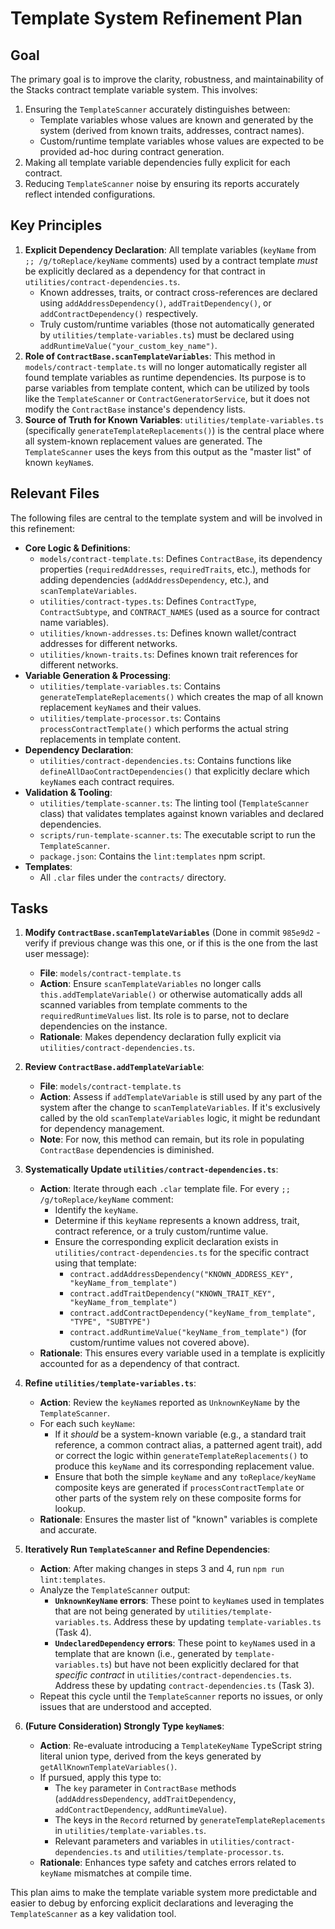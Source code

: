# Template System Refinement Plan

## Goal

The primary goal is to improve the clarity, robustness, and maintainability of the Stacks contract template variable system. This involves:

1.  Ensuring the `TemplateScanner` accurately distinguishes between:
    *   Template variables whose values are known and generated by the system (derived from known traits, addresses, contract names).
    *   Custom/runtime template variables whose values are expected to be provided ad-hoc during contract generation.
2.  Making all template variable dependencies fully explicit for each contract.
3.  Reducing `TemplateScanner` noise by ensuring its reports accurately reflect intended configurations.

## Key Principles

1.  **Explicit Dependency Declaration**: All template variables (`keyName` from `;; /g/toReplace/keyName` comments) used by a contract template *must* be explicitly declared as a dependency for that contract in `utilities/contract-dependencies.ts`.
    *   Known addresses, traits, or contract cross-references are declared using `addAddressDependency()`, `addTraitDependency()`, or `addContractDependency()` respectively.
    *   Truly custom/runtime variables (those not automatically generated by `utilities/template-variables.ts`) must be declared using `addRuntimeValue("your_custom_key_name")`.
2.  **Role of `ContractBase.scanTemplateVariables`**: This method in `models/contract-template.ts` will no longer automatically register all found template variables as runtime dependencies. Its purpose is to parse variables from template content, which can be utilized by tools like the `TemplateScanner` or `ContractGeneratorService`, but it does not modify the `ContractBase` instance's dependency lists.
3.  **Source of Truth for Known Variables**: `utilities/template-variables.ts` (specifically `generateTemplateReplacements()`) is the central place where all system-known replacement values are generated. The `TemplateScanner` uses the keys from this output as the "master list" of known `keyName`s.

## Relevant Files

The following files are central to the template system and will be involved in this refinement:

*   **Core Logic & Definitions**:
    *   `models/contract-template.ts`: Defines `ContractBase`, its dependency properties (`requiredAddresses`, `requiredTraits`, etc.), methods for adding dependencies (`addAddressDependency`, etc.), and `scanTemplateVariables`.
    *   `utilities/contract-types.ts`: Defines `ContractType`, `ContractSubtype`, and `CONTRACT_NAMES` (used as a source for contract name variables).
    *   `utilities/known-addresses.ts`: Defines known wallet/contract addresses for different networks.
    *   `utilities/known-traits.ts`: Defines known trait references for different networks.
*   **Variable Generation & Processing**:
    *   `utilities/template-variables.ts`: Contains `generateTemplateReplacements()` which creates the map of all known replacement `keyName`s and their values.
    *   `utilities/template-processor.ts`: Contains `processContractTemplate()` which performs the actual string replacements in template content.
*   **Dependency Declaration**:
    *   `utilities/contract-dependencies.ts`: Contains functions like `defineAllDaoContractDependencies()` that explicitly declare which `keyName`s each contract requires.
*   **Validation & Tooling**:
    *   `utilities/template-scanner.ts`: The linting tool (`TemplateScanner` class) that validates templates against known variables and declared dependencies.
    *   `scripts/run-template-scanner.ts`: The executable script to run the `TemplateScanner`.
    *   `package.json`: Contains the `lint:templates` npm script.
*   **Templates**:
    *   All `.clar` files under the `contracts/` directory.

## Tasks

1.  **Modify `ContractBase.scanTemplateVariables`** (Done in commit `985e9d2` - verify if previous change was this one, or if this is the one from the last user message):
    *   **File**: `models/contract-template.ts`
    *   **Action**: Ensure `scanTemplateVariables` no longer calls `this.addTemplateVariable()` or otherwise automatically adds all scanned variables from template comments to the `requiredRuntimeValues` list. Its role is to parse, not to declare dependencies on the instance.
    *   **Rationale**: Makes dependency declaration fully explicit via `utilities/contract-dependencies.ts`.

2.  **Review `ContractBase.addTemplateVariable`**:
    *   **File**: `models/contract-template.ts`
    *   **Action**: Assess if `addTemplateVariable` is still used by any part of the system after the change to `scanTemplateVariables`. If it's exclusively called by the old `scanTemplateVariables` logic, it might be redundant for dependency management.
    *   **Note**: For now, this method can remain, but its role in populating `ContractBase` dependencies is diminished.

3.  **Systematically Update `utilities/contract-dependencies.ts`**:
    *   **Action**: Iterate through each `.clar` template file. For every `;; /g/toReplace/keyName` comment:
        *   Identify the `keyName`.
        *   Determine if this `keyName` represents a known address, trait, contract reference, or a truly custom/runtime value.
        *   Ensure the corresponding explicit declaration exists in `utilities/contract-dependencies.ts` for the specific contract using that template:
            *   `contract.addAddressDependency("KNOWN_ADDRESS_KEY", "keyName_from_template")`
            *   `contract.addTraitDependency("KNOWN_TRAIT_KEY", "keyName_from_template")`
            *   `contract.addContractDependency("keyName_from_template", "TYPE", "SUBTYPE")`
            *   `contract.addRuntimeValue("keyName_from_template")` (for custom/runtime values not covered above).
    *   **Rationale**: This ensures every variable used in a template is explicitly accounted for as a dependency of that contract.

4.  **Refine `utilities/template-variables.ts`**:
    *   **Action**: Review the `keyName`s reported as `UnknownKeyName` by the `TemplateScanner`.
    *   For each such `keyName`:
        *   If it *should* be a system-known variable (e.g., a standard trait reference, a common contract alias, a patterned agent trait), add or correct the logic within `generateTemplateReplacements()` to produce this `keyName` and its corresponding replacement value.
        *   Ensure that both the simple `keyName` and any `toReplace/keyName` composite keys are generated if `processContractTemplate` or other parts of the system rely on these composite forms for lookup.
    *   **Rationale**: Ensures the master list of "known" variables is complete and accurate.

5.  **Iteratively Run `TemplateScanner` and Refine Dependencies**:
    *   **Action**: After making changes in steps 3 and 4, run `npm run lint:templates`.
    *   Analyze the `TemplateScanner` output:
        *   **`UnknownKeyName` errors**: These point to `keyName`s used in templates that are not being generated by `utilities/template-variables.ts`. Address these by updating `template-variables.ts` (Task 4).
        *   **`UndeclaredDependency` errors**: These point to `keyName`s used in a template that are known (i.e., generated by `template-variables.ts`) but have not been explicitly declared for that *specific contract* in `utilities/contract-dependencies.ts`. Address these by updating `contract-dependencies.ts` (Task 3).
    *   Repeat this cycle until the `TemplateScanner` reports no issues, or only issues that are understood and accepted.

6.  **(Future Consideration) Strongly Type `keyName`s**:
    *   **Action**: Re-evaluate introducing a `TemplateKeyName` TypeScript string literal union type, derived from the keys generated by `getAllKnownTemplateVariables()`.
    *   If pursued, apply this type to:
        *   The `key` parameter in `ContractBase` methods (`addAddressDependency`, `addTraitDependency`, `addContractDependency`, `addRuntimeValue`).
        *   The keys in the `Record` returned by `generateTemplateReplacements` in `utilities/template-variables.ts`.
        *   Relevant parameters and variables in `utilities/contract-dependencies.ts` and `utilities/template-processor.ts`.
    *   **Rationale**: Enhances type safety and catches errors related to `keyName` mismatches at compile time.

This plan aims to make the template variable system more predictable and easier to debug by enforcing explicit declarations and leveraging the `TemplateScanner` as a key validation tool.
